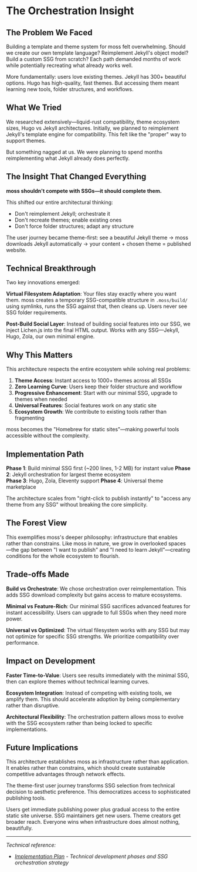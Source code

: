 # The Orchestration Insight

## The Problem We Faced

Building a template and theme system for moss felt overwhelming. Should we create our own template language? Reimplement Jekyll's object model? Build a custom SSG from scratch? Each path demanded months of work while potentially recreating what already works well.

More fundamentally: users love existing themes. Jekyll has 300+ beautiful options. Hugo has high-quality, fast themes. But accessing them meant learning new tools, folder structures, and workflows.

## What We Tried

We researched extensively—liquid-rust compatibility, theme ecosystem sizes, Hugo vs Jekyll architectures. Initially, we planned to reimplement Jekyll's template engine for compatibility. This felt like the "proper" way to support themes.

But something nagged at us. We were planning to spend months reimplementing what Jekyll already does perfectly.

## The Insight That Changed Everything

**moss shouldn't compete with SSGs—it should complete them.**

This shifted our entire architectural thinking:
- Don't reimplement Jekyll; orchestrate it
- Don't recreate themes; enable existing ones
- Don't force folder structures; adapt any structure

The user journey became theme-first: see a beautiful Jekyll theme → moss downloads Jekyll automatically → your content + chosen theme = published website.

## Technical Breakthrough

Two key innovations emerged:

**Virtual Filesystem Adaptation**: Your files stay exactly where you want them. moss creates a temporary SSG-compatible structure in `.moss/build/` using symlinks, runs the SSG against that, then cleans up. Users never see SSG folder requirements.

**Post-Build Social Layer**: Instead of building social features into our SSG, we inject Lichen.js into the final HTML output. Works with any SSG—Jekyll, Hugo, Zola, our own minimal engine.

## Why This Matters

This architecture respects the entire ecosystem while solving real problems:

1. **Theme Access**: Instant access to 1000+ themes across all SSGs
2. **Zero Learning Curve**: Users keep their folder structure and workflow  
3. **Progressive Enhancement**: Start with our minimal SSG, upgrade to themes when needed
4. **Universal Features**: Social features work on any static site
5. **Ecosystem Growth**: We contribute to existing tools rather than fragmenting

moss becomes the "Homebrew for static sites"—making powerful tools accessible without the complexity.

## Implementation Path

**Phase 1**: Build minimal SSG first (~200 lines, 1-2 MB) for instant value
**Phase 2**: Jekyll orchestration for largest theme ecosystem  
**Phase 3**: Hugo, Zola, Eleventy support
**Phase 4**: Universal theme marketplace

The architecture scales from "right-click to publish instantly" to "access any theme from any SSG" without breaking the core simplicity.

## The Forest View

This exemplifies moss's deeper philosophy: infrastructure that enables rather than constrains. Like moss in nature, we grow in overlooked spaces—the gap between "I want to publish" and "I need to learn Jekyll"—creating conditions for the whole ecosystem to flourish.

## Trade-offs Made

**Build vs Orchestrate**: We chose orchestration over reimplementation. This adds SSG download complexity but gains access to mature ecosystems.

**Minimal vs Feature-Rich**: Our minimal SSG sacrifices advanced features for instant accessibility. Users can upgrade to full SSGs when they need more power.

**Universal vs Optimized**: The virtual filesystem works with any SSG but may not optimize for specific SSG strengths. We prioritize compatibility over performance.

## Impact on Development

**Faster Time-to-Value**: Users see results immediately with the minimal SSG, then can explore themes without technical learning curves.

**Ecosystem Integration**: Instead of competing with existing tools, we amplify them. This should accelerate adoption by being complementary rather than disruptive.

**Architectural Flexibility**: The orchestration pattern allows moss to evolve with the SSG ecosystem rather than being locked to specific implementations.

## Future Implications

This architecture establishes moss as infrastructure rather than application. It enables rather than constrains, which should create sustainable competitive advantages through network effects.

The theme-first user journey transforms SSG selection from technical decision to aesthetic preference. This democratizes access to sophisticated publishing tools.

Users get immediate publishing power plus gradual access to the entire static site universe. SSG maintainers get new users. Theme creators get broader reach. Everyone wins when infrastructure does almost nothing, beautifully.

---

_Technical reference:_

- _[Implementation Plan](../internal/development/implementation.md) - Technical development phases and SSG orchestration strategy_